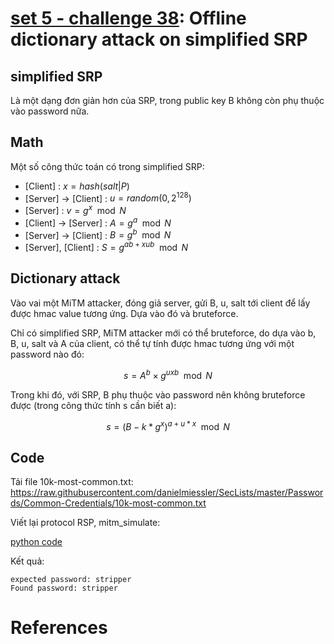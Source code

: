 # **[set 5 - challenge 38](https://cryptopals.com/sets/5/challenges/38): Offline dictionary attack on simplified SRP**


## simplified SRP
Là một dạng đơn giản hơn của SRP, trong public key B không còn phụ thuộc vào password nữa.

## Math
Một số công thức toán có trong simplified SRP:
- [Client]              : $`x = hash(salt|P)`$
- [Server] -> [Client]  : $`u = random(0, 2^{128})`$
- [Server]              : $`v = g^{x} \mod N`$
- [Client] -> [Server]  : $`A = g^{a} \mod N`$
- [Server] -> [Client]  : $`B = g^{b} \mod N`$
- [Server],   [Client]  : $`S = g^{ab + xub} \mod N`$

## Dictionary attack
Vào vai một MiTM attacker, đóng giả server, gửi B, u, salt tới client để lấy được hmac value tương ứng. Dựa vào đó và bruteforce.

Chỉ có simplified SRP, MiTM attacker mới có thể bruteforce, do dựa vào b, B, u, salt và A của client, có thể tự tính được hmac tương ứng với một password nào đó:
```math
s = A^{b}\times g^{uxb} \mod N
```

Trong khi đó, với SRP, B phụ thuộc vào password nên không bruteforce được (trong công thức tính s cần biết a):
```math
s = (B - k * g ^{x})^{a + u*x} \mod N
```

## Code
Tải file 10k-most-common.txt: https://raw.githubusercontent.com/danielmiessler/SecLists/master/Passwords/Common-Credentials/10k-most-common.txt

Viết lại protocol RSP, mitm_simulate:

[python code](./challenge38.py)

Kết quả:
```
expected password: stripper
Found password: stripper
```
# References
